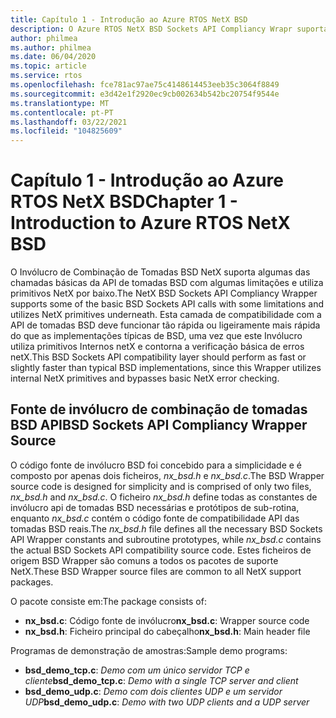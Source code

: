 ```yaml
---
title: Capítulo 1 - Introdução ao Azure RTOS NetX BSD
description: O Azure RTOS NetX BSD Sockets API Compliancy Wrapr suporta algumas das chamadas básicas da API de tomadas BSD com algumas limitações e utiliza primitivos NetX por baixo.
author: philmea
ms.author: philmea
ms.date: 06/04/2020
ms.topic: article
ms.service: rtos
ms.openlocfilehash: fce781ac97ae75c4148614453eeb35c3064f8849
ms.sourcegitcommit: e3d42e1f2920ec9cb002634b542bc20754f9544e
ms.translationtype: MT
ms.contentlocale: pt-PT
ms.lasthandoff: 03/22/2021
ms.locfileid: "104825609"
---
```

# <a name="chapter-1---introduction-to-azure-rtos-netx-bsd"></a><span data-ttu-id="b49cb-103">Capítulo 1 - Introdução ao Azure RTOS NetX BSD</span><span class="sxs-lookup"><span data-stu-id="b49cb-103">Chapter 1 - Introduction to Azure RTOS NetX BSD</span></span>

<span data-ttu-id="b49cb-104">O Invólucro de Combinação de Tomadas BSD NetX suporta algumas das chamadas básicas da API de tomadas BSD com algumas limitações e utiliza primitivos NetX por baixo.</span><span class="sxs-lookup"><span data-stu-id="b49cb-104">The NetX BSD Sockets API Compliancy Wrapper supports some of the basic BSD Sockets API calls with some limitations and utilizes NetX primitives underneath.</span></span> <span data-ttu-id="b49cb-105">Esta camada de compatibilidade com a API de tomadas BSD deve funcionar tão rápida ou ligeiramente mais rápida do que as implementações típicas de BSD, uma vez que este Invólucro utiliza primitivos Internos netX e contorna a verificação básica de erros netX.</span><span class="sxs-lookup"><span data-stu-id="b49cb-105">This BSD Sockets API compatibility layer should perform as fast or slightly faster than typical BSD implementations, since this Wrapper utilizes internal NetX primitives and bypasses basic NetX error checking.</span></span>

## <a name="bsd-sockets-api-compliancy-wrapper-source"></a><span data-ttu-id="b49cb-106">Fonte de invólucro de combinação de tomadas BSD API</span><span class="sxs-lookup"><span data-stu-id="b49cb-106">BSD Sockets API Compliancy Wrapper Source</span></span>

<span data-ttu-id="b49cb-107">O código fonte de invólucro BSD foi concebido para a simplicidade e é composto por apenas dois ficheiros, *nx_bsd.h* e *nx_bsd.c*.</span><span class="sxs-lookup"><span data-stu-id="b49cb-107">The BSD Wrapper source code is designed for simplicity and is comprised of only two files, *nx_bsd.h* and *nx_bsd.c*.</span></span> <span data-ttu-id="b49cb-108">O ficheiro *nx_bsd.h* define todas as constantes de invólucro api de tomadas BSD necessárias e protótipos de sub-rotina, enquanto *nx_bsd.c* contém o código fonte de compatibilidade API das tomadas BSD reais.</span><span class="sxs-lookup"><span data-stu-id="b49cb-108">The *nx_bsd.h* file defines all the necessary BSD Sockets API Wrapper constants and subroutine prototypes, while *nx_bsd.c* contains the actual BSD Sockets API compatibility source code.</span></span> <span data-ttu-id="b49cb-109">Estes ficheiros de origem BSD Wrapper são comuns a todos os pacotes de suporte NetX.</span><span class="sxs-lookup"><span data-stu-id="b49cb-109">These BSD Wrapper source files are common to all NetX support packages.</span></span>

<span data-ttu-id="b49cb-110">O pacote consiste em:</span><span class="sxs-lookup"><span data-stu-id="b49cb-110">The package consists of:</span></span>

- <span data-ttu-id="b49cb-111">**nx_bsd.c**: Código fonte de invólucro</span><span class="sxs-lookup"><span data-stu-id="b49cb-111">**nx_bsd.c**: Wrapper source code</span></span>
- <span data-ttu-id="b49cb-112">**nx_bsd.h**: Ficheiro principal do cabeçalho</span><span class="sxs-lookup"><span data-stu-id="b49cb-112">**nx_bsd.h**: Main header file</span></span>

<span data-ttu-id="b49cb-113">Programas de demonstração de amostras:</span><span class="sxs-lookup"><span data-stu-id="b49cb-113">Sample demo programs:</span></span>

- <span data-ttu-id="b49cb-114">**bsd_demo_tcp.c**: *Demo com um único servidor TCP e cliente*</span><span class="sxs-lookup"><span data-stu-id="b49cb-114">**bsd_demo_tcp.c**: *Demo with a single TCP server and client*</span></span>
- <span data-ttu-id="b49cb-115">**bsd_demo_udp.c**: *Demo com dois clientes UDP e um servidor UDP*</span><span class="sxs-lookup"><span data-stu-id="b49cb-115">**bsd_demo_udp.c**: *Demo with two UDP clients and a UDP server*</span></span>
